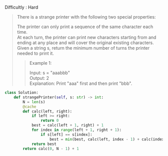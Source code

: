 Difficultly : Hard 

>There is a strange printer with the following two special properties:  
>
>The printer can only print a sequence of the same character each time.  
>At each turn, the printer can print new characters starting from and ending at any place and will cover the original existing characters.  
>Given a string s, return the minimum number of turns the printer needed to print it.  
>  
>>Example 1:  
>>
>>Input: s = "aaabbb"  
>>Output: 2  
>>Explanation: Print "aaa" first and then print "bbb".

```python
class Solution:
    def strangePrinter(self, s: str) -> int:
        N = len(s)
        @cache
        def calc(left, right): 
            if left >= right: 
                return 0
            best = calc(left + 1, right) + 1
            for index in range(left + 1, right + 1): 
                if s[left] == s[index]: 
                    best = min(best, calc(left, index - 1) + calc(index, right))
            return best
        return calc(0, N - 1) + 1
```
